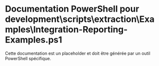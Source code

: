 # Documentation PowerShell pour development\scripts\extraction\Examples\Integration-Reporting-Examples.ps1

Cette documentation est un placeholder et doit être générée par un outil PowerShell spécifique.
